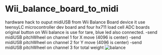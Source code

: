 # Wii_balance_board_to_midi
hardware hack to ouput midiUSB from Wii Balance Board device
it use teensyLC microcontroller dev board and four hx711 load cell ADC boards
original button on Wii balance is use for tare, blue led also connected.
-send midiUSB pitchWheel on channel 1 for X move (4096 is center)
-send midiUSB pitchWheel on channel 2 for Y move (4096 is center)
-send midiUSB pitchWheel on channel 3 for total weight
![balance](../balance.JPG)
